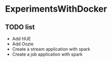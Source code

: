 # ExperimentsWithDocker
## TODO list

- Add HUE
- Add Oozie
- Create a stream application with spark
- Create a job application with spark
